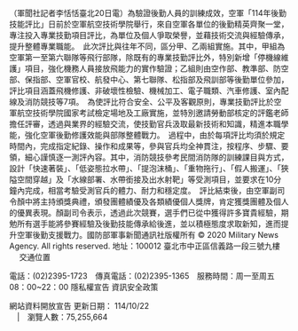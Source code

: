 （軍聞社記者李恬恬臺北20日電）為驗證後勤人員的訓練成效，空軍「114年後勤技能評比」日前於空軍航空技術學院舉行，來自空軍各單位的後勤精英齊聚一堂，專注投入專業技勤項目評比，為單位及個人爭取榮譽，並藉技術交流與經驗傳承，提升整體專業職能。　此次評比與往年不同，區分甲、乙兩組實施。其中，甲組為空軍第一至第六聯隊等飛行部隊，除既有的專業技勤評比外，特別新增「停機線維護」項目，強化機務人員接放飛能力的實作驗證；乙組則由空作部、教準部、防空部、保指部、空軍官校、航發中心、第七聯隊、松指部及飛訓部等後勤單位參加，評比項目涵蓋飛機修護、非破壞性檢驗、機械加工、電子職類、汽車修護、室內配線及消防競技等7項。　為使評比符合安全、公平及客觀原則，專業技勤評比於空軍航空技術學院國家考試檢定場地及工廠實施，並特別邀請勞動部核定的評鑑老師擔任評審，透過與業界的經驗交流，使技勤官兵汲取最新技術和知識，精進本職學能，強化空軍後勤修護效能與部隊整體戰力。　過程中，由於每項評比均須於規定時間內，完成指定紀錄、操作和成果等，參與官兵均全神貫注，按程序、步驟、要領，細心謹慎逐一測評內容。其中，消防競技參考民間消防隊的訓練課目與方式，設計「快速著裝」、「低姿態拉水帶」、「提泡沫桶」、「重物拖行」、「假人搬運」、「狹隘空間穿越」及「水線部署、水帶銜接及出水射靶」等受測項目，並要求在10分鐘內完成，相當考驗受測官兵的體力、耐力和穩定度。　評比結束後，由空軍副司令顏中將主持頒獎典禮，頒發團體績優及各類績優個人獎牌，肯定獲獎團體及個人的優異表現。顏副司令表示，透過此次競賽，選手們已從中獲得許多寶貴經驗，期勉所有選手能將參賽經驗及後勤技能傳承給後進，並以積極態度求取新知，進而提升空軍後勤支援戰力。國防部軍事新聞通訊社版權所有 © 2020 Military News Agency. All rights reserved.
地址：100012 臺北市中正區信義路一段三號九樓
               
              交通位置

電話：(02)2395-1723 傳真電話：(02)2395-1365 服務時間：周一至周五08：00~22：00
隱私權宣告
資訊安全政策
            
網站資料開放宣告
更新日期：
114/10/22            
             | 瀏覽人數：75,255,664